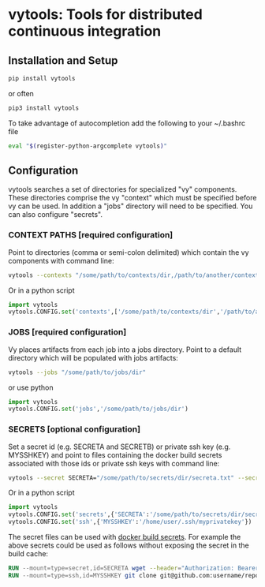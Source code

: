 # vytools: Tools for distributed continuous integration 

## Installation and Setup

```bash
pip install vytools
```
or often
```bash
pip3 install vytools
```

To take advantage of autocompletion add the following to your ~/.bashrc file 

```bash
eval "$(register-python-argcomplete vytools)"
```

## Configuration

vytools searches a set of directories for specialized "vy" components. These directories comprise the vy "context" which must be specified before vy can be used. In addition a "jobs" directory will need to be specified. You can also configure "secrets".

### CONTEXT PATHS [required configuration]

Point to directories (comma or semi-colon delimited) which contain the vy components with command line:
```bash
vytools --contexts "/some/path/to/contexts/dir,/path/to/another/contexts/dir"
```

Or in a python script
```python
import vytools
vytools.CONFIG.set('contexts',['/some/path/to/contexts/dir','/path/to/another/contexts/dir'])
```

### JOBS [required configuration]
Vy places artifacts from each job into a jobs directory. Point to a default directory which will be populated with jobs artifacts:

```bash
vytools --jobs "/some/path/to/jobs/dir"
```

or use python
```python
import vytools
vytools.CONFIG.set('jobs','/some/path/to/jobs/dir')
```

### SECRETS [optional configuration]

Set a secret id (e.g. SECRETA and SECRETB) or private ssh key (e.g. MYSSHKEY) and point to files containing the docker build secrets associated with those ids or private ssh keys with command line:
```bash
vytools --secret SECRETA="/some/path/to/secrets/dir/secreta.txt" --secret SECRETB="/path/to/anothersecret" --ssh MYSSHKEY=/home/user/.ssh/mysecretkey
```

Or in a python script
```python
import vytools
vytools.CONFIG.set('secrets',{'SECRETA':'/some/path/to/secrets/dir/secreta.txt','SECRETB':'/path/to/anothersecret'})
vytools.CONFIG.set('ssh',{'MYSSHKEY':'/home/user/.ssh/myprivatekey'})
```

The secret files can be used with [docker build secrets](https://docs.docker.com/develop/develop-images/build_enhancements/#new-docker-build-secret-information). For example the above secrets could be used as follows without exposing the secret in the build cache:

```dockerfile
RUN --mount=type=secret,id=SECRETA wget --header="Authorization: Bearer $(cat /run/secrets/SECRETA)" https://some_url/some_artifact.tar.gz
RUN --mount=type=ssh,id=MYSSHKEY git clone git@github.com:username/repo.git
```
